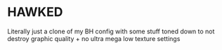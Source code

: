 # HAWKED
Literally just a clone of my BH config with some stuff toned down to not destroy graphic quality + no ultra mega low texture settings
